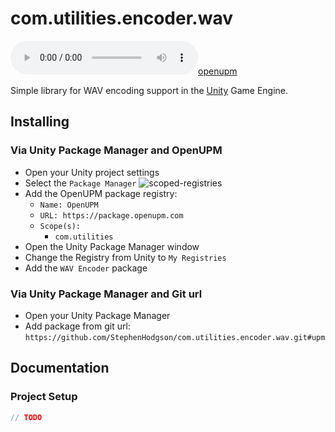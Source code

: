 # com.utilities.encoder.wav

[![openupm](https://img.shields.io/npm/v/com.utilities.encoder.wav?label=openupm&registry_uri=https://package.openupm.com)](https://openupm.com/packages/com.utilities.encoder.wav/)

Simple library for WAV encoding support in the [Unity](https://unity.com/) Game Engine.

## Installing

### Via Unity Package Manager and OpenUPM

- Open your Unity project settings
- Select the `Package Manager`
![scoped-registries](https://github.com/StephenHodgson/com.utilities.encoder.wav/raw/main/Utilities.Audio/Packages/com.utilities.encoder.wav/Documentation~/images/package-manager-scopes.png)
- Add the OpenUPM package registry:
  - `Name: OpenUPM`
  - `URL: https://package.openupm.com`
  - `Scope(s):`
    - `com.utilities`
- Open the Unity Package Manager window
- Change the Registry from Unity to `My Registries`
- Add the `WAV Encoder` package

### Via Unity Package Manager and Git url

- Open your Unity Package Manager
- Add package from git url: `https://github.com/StephenHodgson/com.utilities.encoder.wav.git#upm`

## Documentation

### Project Setup

```csharp
// TODO
```
